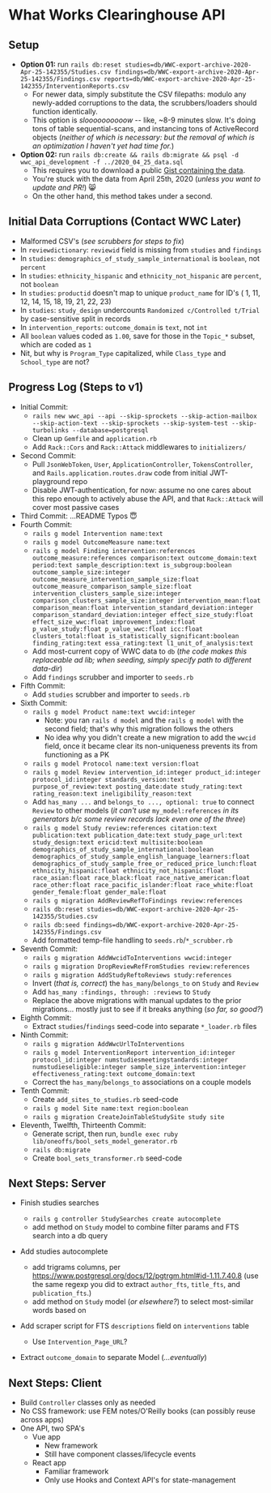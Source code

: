 # What Works Clearinghouse API

## Setup
- **Option 01:** run `rails db:reset studies=db/WWC-export-archive-2020-Apr-25-142355/Studies.csv findings=db/WWC-export-archive-2020-Apr-25-142355/Findings.csv reports=db/WWC-export-archive-2020-Apr-25-142355/InterventionReports.csv`
  - For newer data, simply substitute the CSV filepaths: modulo any newly-added corruptions to the data, the scrubbers/loaders should function identically.
  - This option is _sloooooooooow_ -- like, ~8-9 minutes slow. It's doing tons of table sequential-scans, and instancing tons of ActiveRecord objects (_neither of which is necessary: but the removal of which is an optimization I haven't yet had time for._)
- **Option 02:** run `rails db:create && rails db:migrate && psql -d wwc_api_development -f ../2020_04_25_data.sql`
  - This requires you to download a public [Gist containing the data](https://gist.github.com/ypaulsussman/ad7cd34f3db8bc4fd410d9b7f6937ed2).
  - You're stuck with the data from April 25th, 2020 (_unless you want to update and PR!_) 😸
  - On the other hand, this method takes under a second.

## Initial Data Corruptions (Contact WWC Later)
- Malformed CSV's (_see scrubbers for steps to fix_)
- In `reviewdictionary`: `reviewid` field is missing from `studies` and `findings`
- In `studies`: `demographics_of_study_sample_international` is `boolean`, not `percent`
- In `studies`: `ethnicity_hispanic` and `ethnicity_not_hispanic` are `percent`, not `boolean`
- In `studies`: `productid` doesn't map to unique `product_name` for ID's ( 1, 11, 12, 14, 15, 18, 19, 21, 22, 23)
- In `studies`: `study_design` undercounts `Randomized c/Controlled t/Trial` by case-sensitive split in records
- In `intervention_reports`: `outcome_domain` is `text`, not `int`
- All `boolean` values coded as `1.00`, save for those in the `Topic_*` subset, which are coded as `1`
- Nit, but why is `Program_Type` capitalized, while `Class_type` and `School_type` are not?

## Progress Log (Steps to v1)
- Initial Commit:
  - `rails new wwc_api --api --skip-sprockets --skip-action-mailbox --skip-action-text --skip-sprockets --skip-system-test --skip-turbolinks --database=postgresql`
  - Clean up `Gemfile` and `application.rb`
  - Add `Rack::Cors` and `Rack::Attack` middlewares to `initializers/`
- Second Commit:
  - Pull `JsonWebToken`, `User`, `ApplicationController`, `TokensController`, and `Rails.application.routes.draw` code from initial JWT-playground repo
  - Disable JWT-authentication, for now: assume no one cares about this repo enough to actively abuse the API, and that `Rack::Attack` will cover most passive cases
- Third Commit: ...README Typos 😇
- Fourth Commit:
  - `rails g model Intervention name:text`
  - `rails g model OutcomeMeasure name:text`
  - `rails g model Finding intervention:references outcome_measure:references comparison:text outcome_domain:text period:text sample_description:text is_subgroup:boolean outcome_sample_size:integer outcome_measure_intervention_sample_size:float outcome_measure_comparison_sample_size:float intervention_clusters_sample_size:integer comparison_clusters_sample_size:integer intervention_mean:float comparison_mean:float intervention_standard_deviation:integer comparison_standard_deviation:integer effect_size_study:float effect_size_wwc:float improvement_index:float p_value_study:float p_value_wwc:float icc:float clusters_total:float is_statistically_significant:boolean finding_rating:text essa_rating:text l1_unit_of_analysis:text`
  - Add most-current copy of WWC data to `db` (_the code makes this replaceable ad lib; when seeding, simply specify path to different data-dir_)
  - Add `findings` scrubber and importer to `seeds.rb`
- Fifth Commit: 
  - Add `studies` scrubber and importer to `seeds.rb`
- Sixth Commit:
  - `rails g model Product name:text wwcid:integer`
    - Note: you ran `rails d model` and the `rails g model` with the second field; that's why this migration follows the others
    - No idea why you didn't create a new migration to add the `wwcid` field, once it became clear its non-uniqueness prevents its from functioning as a PK 
  - `rails g model Protocol name:text version:float`
  - `rails g model Review intervention_id:integer product_id:integer protocol_id:integer standards_version:text purpose_of_review:text posting_date:date study_rating:text rating_reason:text ineligibility_reason:text`
  - Add `has_many ...` and `belongs_to ..., optional: true` to connect `Review` to other models (_it can't use_ `my_model:references` _in its generators b/c some review records lack even one of the three_)
  - `rails g model Study review:references citation:text publication:text publication_date:text study_page_url:text study_design:text ericid:text multisite:boolean demographics_of_study_sample_international:boolean demographics_of_study_sample_english_language_learners:float demographics_of_study_sample_free_or_reduced_price_lunch:float ethnicity_hispanic:float ethnicity_not_hispanic:float race_asian:float race_black:float race_native_american:float race_other:float race_pacific_islander:float race_white:float gender_female:float gender_male:float`
  - `rails g migration AddReviewRefToFindings review:references`
  - `rails db:reset studies=db/WWC-export-archive-2020-Apr-25-142355/Studies.csv`
  - `rails db:seed findings=db/WWC-export-archive-2020-Apr-25-142355/Findings.csv`
  - Add formatted temp-file handling to `seeds.rb`/`*_scrubber.rb`
- Seventh Commit:
  - `rails g migration AddWwcidToInterventions wwcid:integer`
  - `rails g migration DropReviewRefFromStudies review:references`
  - `rails g migration AddStudyReftoReviews study:references`
  - Invert (_that is, correct_) the `has_many`/`belongs_to` on `Study` and `Review`
  - Add `has_many :findings, through: :reviews` to `Study`
  - Replace the above migrations with manual updates to the prior migrations... mostly just to see if it breaks anything (_so far, so good?_)
- Eighth Commit:
  - Extract `studies`/`findings` seed-code into separate `*_loader.rb` files
- Ninth Commit:
  - `rails g migration AddWwcUrlToInterventions`
  - `rails g model InterventionReport intervention_id:integer protocol_id:integer numstudiesmeetingstandards:integer numstudieseligible:integer sample_size_intervention:integer effectiveness_rating:text outcome_domain:text`
  - Correct the `has_many`/`belongs_to` associations on a couple models
- Tenth Commit:
  - Create `add_sites_to_studies.rb` seed-code
  - `rails g model Site name:text region:boolean`
  - `rails g migration CreateJoinTableStudySite study site`
- Eleventh, Twelfth, Thirteenth Commit:
  - Generate script, then run, `bundle exec ruby lib/oneoffs/bool_sets_model_generator.rb`
  - `rails db:migrate`
  - Create `bool_sets_transformer.rb` seed-code
 

## Next Steps: Server
- Finish studies searches
  - `rails g controller StudySearches create autocomplete`
  - add method on `Study` model to combine filter params and FTS search into a db query
- Add studies autocomplete
  - add trigrams columns, per https://www.postgresql.org/docs/12/pgtrgm.html#id-1.11.7.40.8 (use the same regexp you did to extract `author_fts`, `title_fts`, and `publication_fts`.)
  - add method on `Study` model (_or elsewhere?_) to select most-similar words based on 

- Add scraper script for FTS `descriptions` field on `interventions` table
  - Use `Intervention_Page_URL`?
- Extract `outcome_domain` to separate Model (_...eventually_)


## Next Steps: Client
- Build `Controller` classes only as needed
- No CSS framework: use FEM notes/O'Reilly books (can possibly reuse across apps)
- One API, two SPA's
  - Vue app
    - New framework
    - Still have component classes/lifecycle events
  - React app
    - Familiar framework
    - Only use Hooks and Context API's for state-management
